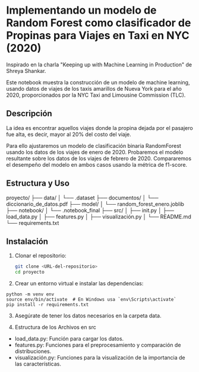 # Implementando un modelo de Random Forest como clasificador de Propinas para Viajes en Taxi en NYC (2020)

Inspirado en la charla "Keeping up with Machine Learning in Production" de Shreya Shankar.

Este notebook muestra la construcción de un modelo de machine learning, usando datos de viajes de los taxis amarillos de Nueva York para el año 2020, proporcionados por la NYC Taxi and Limousine Commission (TLC).

## Descripción
La idea es encontrar aquellos viajes donde la propina dejada por el pasajero fue alta, es decir, mayor al 20% del costo del viaje.

Para ello ajustaremos un modelo de clasificación binaria RandomForest usando los datos de los viajes de enero de 2020. Probaremos el modelo resultante sobre los datos de los viajes de febrero de 2020. Compararemos el desempeño del modelo en ambos casos usando la métrica de f1-score.

## Estructura y Uso
proyecto/
├── data/
│ └── .dataset
├── documentos/
│ └── diccionario_de_datos.pdf
├── model/
│ └── random_forest_enero.joblib
├── notebook/
│ └── .notebook_final
├── src/
│ ├── init.py
│ ├── load_data.py
│ ├── features.py
│ ├── visualización.py
│ └── README.md
└── requirements.txt


## Instalación

1. Clonar el repositorio:
   ```bash
   git clone <URL-del-repositorio>
   cd proyecto

2. Crear un entorno virtual e instalar las dependencias:

```
python -m venv env
source env/bin/activate  # En Windows usa `env\Scripts\activate`
pip install -r requirements.txt
```

3. Asegúrate de tener los datos necesarios en la carpeta data.

4. Estructura de los Archivos en src
- load_data.py: Función para cargar los datos.
- features.py: Funciones para el preprocesamiento y comparación de distribuciones.
- visualización.py: Funciones para la visualización de la importancia de las características.



